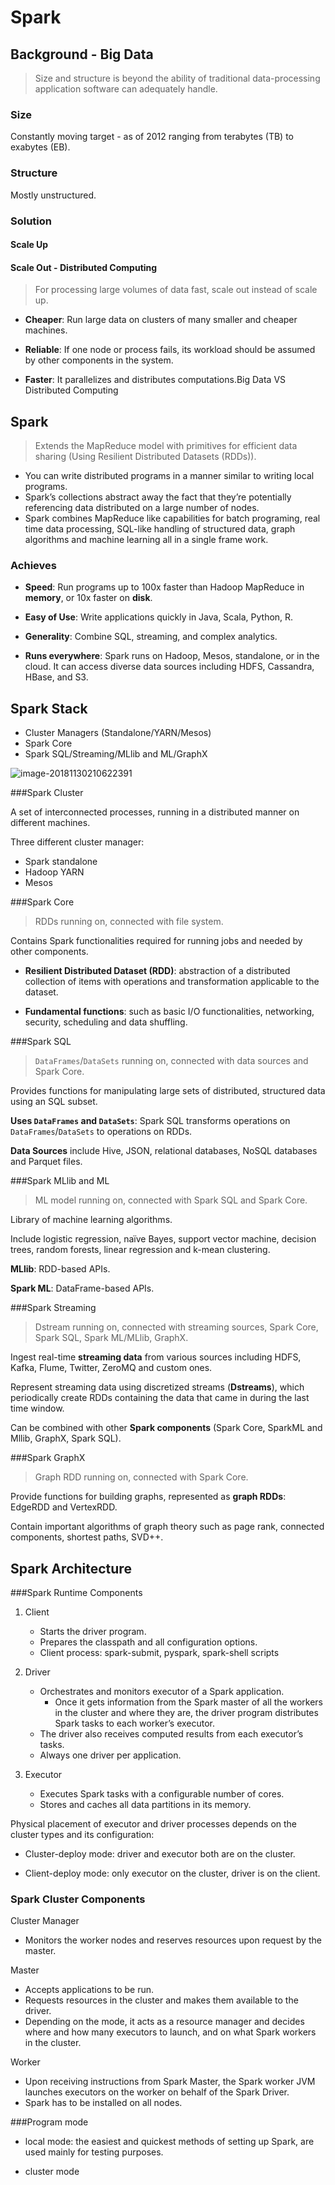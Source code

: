 # Spark

## Background - Big Data

> Size and structure is beyond the ability of traditional data-processing application software can adequately handle.

### Size

Constantly moving target - as of 2012 ranging from terabytes (TB) to exabytes (EB).

### Structure

Mostly unstructured.

### Solution

#### Scale Up

#### Scale Out - Distributed Computing

> For processing large volumes of data fast, scale out instead of scale up.

- **Cheaper**: Run large data on clusters of many smaller and cheaper machines.

- **Reliable**: If one node or process fails, its workload should be assumed by other components in the system.

- **Faster**: It parallelizes and distributes computations.Big Data VS Distributed Computing

## Spark

>  Extends the MapReduce model with primitives for efficient data sharing (Using Resilient Distributed Datasets (RDDs)).

- You can write distributed programs in a manner similar to writing local programs. 
- Spark’s collections abstract away the fact that they’re potentially referencing data distributed on a large number of nodes. 
- Spark combines MapReduce like capabilities for batch programing, real time data processing, SQL-like handling of structured data, graph algorithms and machine learning all in a single frame work. 

### Achieves

- **Speed**: Run programs up to 100x faster than Hadoop MapReduce in **memory**, or 10x faster on
**disk**.
  
- **Easy of Use**: Write applications quickly in Java, Scala, Python, R.

- **Generality**: Combine SQL, streaming, and complex analytics.

- **Runs everywhere**: Spark runs on Hadoop, Mesos, standalone, or in the cloud. It can access diverse data sources including HDFS, Cassandra, HBase, and S3.

## Spark Stack

- Cluster Managers (Standalone/YARN/Mesos)
- Spark Core
- Spark SQL/Streaming/MLlib and ML/GraphX

![image-20181130210622391](/Users/crystal/gitbook/image/spark/sparkComponent.png)

###Spark Cluster

A set of interconnected processes,  running in a distributed manner on different machines.  

Three different cluster manager:

- Spark standalone
- Hadoop YARN
- Mesos

###Spark Core

> RDDs running on, connected with file system.

Contains Spark functionalities required for running jobs and needed by other components.

* **Resilient Distributed Dataset (RDD)**: abstraction of a distributed collection of items with operations and transformation applicable to the dataset. 

* **Fundamental functions**: such as basic I/O functionalities, networking, security, scheduling and data shuffling. 

###Spark SQL

> `DataFrames`/`DataSets` running on, connected with data sources and Spark Core.

Provides functions for manipulating large sets of distributed, structured data using an SQL subset. 

**Uses `DataFrames` and `DataSets`**: Spark SQL transforms operations on `DataFrames`/`DataSets` to operations on RDDs. 

**Data Sources** include Hive, JSON, relational databases, NoSQL databases and Parquet files. 

###Spark MLlib and ML

> ML model running on, connected with Spark SQL and Spark Core.

Library of machine learning algorithms.

Include logistic regression, naïve Bayes, support vector machine, decision trees, random forests, linear regression and k-mean clustering. 

**MLlib**: RDD-based APIs. 

**Spark ML**: DataFrame-based APIs. 

###Spark Streaming

> Dstream running on, connected with streaming sources, Spark Core, Spark SQL, Spark ML/MLlib, GraphX. 

Ingest real-time **streaming data** from various sources including HDFS, Kafka, Flume, Twitter, ZeroMQ and custom ones. 

Represent streaming data using discretized streams (**Dstreams**), which periodically create RDDs containing the data that came in during the last time window. 

Can be combined with other **Spark components** (Spark Core, SparkML and Mllib, GraphX, Spark SQL).

###Spark GraphX

> Graph RDD running on, connected with Spark Core.

Provide functions for building graphs, represented as **graph RDDs**: EdgeRDD and VertexRDD. 

Contain important algorithms of graph theory such as page rank, connected components, shortest paths, SVD++. 

## Spark Architecture

###Spark Runtime Components

1. Client 

   * Starts the driver program. 

   - Prepares the classpath and all configuration options. 
   - Client process: spark-submit, pyspark, spark-shell scripts 

2. Driver 

   * Orchestrates and monitors executor of a Spark application.
     * Once it gets information from the Spark master of all the workers in the cluster and where they are, the driver program distributes Spark tasks to each worker’s executor. 
   * The driver also receives computed results from each executor’s tasks. 
   * Always one driver per application.

3. Executor

   * Executes Spark tasks with a configurable number of cores.
   * Stores and caches all data partitions in its memory. 

Physical placement of executor and driver processes depends on the cluster types and its configuration:

* Cluster-deploy mode: driver and executor both are on the cluster.

* Client-deploy mode: only executor on the cluster, driver is on the client.

### Spark Cluster Components

Cluster Manager 

* Monitors the worker nodes and reserves resources upon request by the master. 

Master 

* Accepts applications to be run. 
* Requests resources in the cluster and makes them available to the driver. 
* Depending on the mode, it acts as a resource manager and decides where and how many executors to launch, and on what Spark workers in the cluster. 

Worker 

* Upon receiving instructions from Spark Master, the Spark worker JVM launches executors on the worker on behalf of the Spark Driver. 
* Spark has to be installed on all nodes. 

###Program mode

- local mode: the easiest and quickest methods of setting up Spark, are used mainly for testing purposes.

- cluster mode